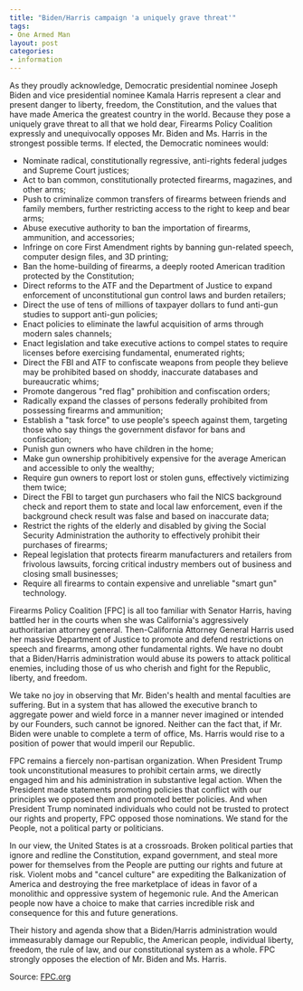 ```yaml
---
title: "Biden/Harris campaign 'a uniquely grave threat'"
tags:
- One Armed Man
layout: post
categories:
- information
---
```


As they proudly acknowledge, Democratic presidential nominee Joseph Biden and vice presidential nominee Kamala Harris represent a clear and present danger to liberty, freedom, the Constitution, and the values that have made America the greatest country in the world. Because they pose a uniquely grave threat to all that we hold dear, Firearms Policy Coalition expressly and unequivocally opposes Mr. Biden and Ms. Harris in the strongest possible terms. If elected, the Democratic nominees would:

- Nominate radical, constitutionally regressive, anti-rights federal judges and Supreme Court justices;
- Act to ban common, constitutionally protected firearms, magazines, and other arms;
- Push to criminalize common transfers of firearms between friends and family members, further restricting access to the right to keep and bear arms;
- Abuse executive authority to ban the importation of firearms, ammunition, and accessories;
- Infringe on core First Amendment rights by banning gun-related speech, computer design files, and 3D printing;
- Ban the home-building of firearms, a deeply rooted American tradition protected by the Constitution;
- Direct reforms to the ATF and the Department of Justice to expand enforcement of unconstitutional gun control laws and burden retailers;
- Direct the use of tens of millions of taxpayer dollars to fund anti-gun studies to support anti-gun policies;
- Enact policies to eliminate the lawful acquisition of arms through modern sales channels;
- Enact legislation and take executive actions to compel states to require licenses before exercising fundamental, enumerated rights;
- Direct the FBI and ATF to confiscate weapons from people they believe may be prohibited based on shoddy, inaccurate databases and bureaucratic whims;
- Promote dangerous "red flag" prohibition and confiscation orders;
- Radically expand the classes of persons federally prohibited from possessing firearms and ammunition;
- Establish a "task force" to use people's speech against them, targeting those who say things the government disfavor for bans and confiscation;
- Punish gun owners who have children in the home;
- Make gun ownership prohibitively expensive for the average American and accessible to only the wealthy;
- Require gun owners to report lost or stolen guns, effectively victimizing them twice;
- Direct the FBI to target gun purchasers who fail the NICS background check and report them to state and local law enforcement, even if the background check result was false and based on inaccurate data;
- Restrict the rights of the elderly and disabled by giving the Social Security Administration the authority to effectively prohibit their purchases of firearms;
- Repeal legislation that protects firearm manufacturers and retailers from frivolous lawsuits, forcing critical industry members out of business and closing small businesses;
- Require all firearms to contain expensive and unreliable "smart gun" technology.

Firearms Policy Coalition [FPC] is all too familiar with Senator Harris, having battled her in the courts when she was California's aggressively authoritarian attorney general. Then-California Attorney General Harris used her massive Department of Justice to promote and defend restrictions on speech and firearms, among other fundamental rights. We have no doubt that a Biden/Harris administration would abuse its powers to attack political enemies, including those of us who cherish and fight for the Republic, liberty, and freedom.

We take no joy in observing that Mr. Biden's health and mental faculties are suffering. But in a system that has allowed the executive branch to aggregate power and wield force in a manner never imagined or intended by our Founders, such cannot be ignored. Neither can the fact that, if Mr. Biden were unable to complete a term of office, Ms. Harris would rise to a position of power that would imperil our Republic.

FPC remains a fiercely non-partisan organization. When President Trump took unconstitutional measures to prohibit certain arms, we directly engaged him and his administration in substantive legal action. When the President made statements promoting policies that conflict with our principles we opposed them and promoted better policies. And when President Trump nominated individuals who could not be trusted to protect our rights and property, FPC opposed those nominations. We stand for the People, not a political party or politicians.

In our view, the United States is at a crossroads. Broken political parties that ignore and redline the Constitution, expand government, and steal more power for themselves from the People are putting our rights and future at risk. Violent mobs and "cancel culture" are expediting the Balkanization of America and destroying the free marketplace of ideas in favor of a monolithic and oppressive system of hegemonic rule. And the American people now have a choice to make that carries incredible risk and consequence for this and future generations.

Their history and agenda show that a Biden/Harris administration would immeasurably damage our Republic, the American people, individual liberty, freedom, the rule of law, and our constitutional system as a whole. FPC strongly opposes the election of Mr. Biden and Ms. Harris.

Source: [FPC.org](https://www.firearmspolicy.org/biden-harris-campaign-a-uniquely-grave-threat)
